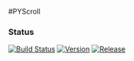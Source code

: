 #PYScroll
### Status
[![Build Status](https://api.travis-ci.com/Hammie217/PythonLEDScreenScroller.svg)](https://api.travis-ci.com/Hammie217/PythonLEDScreenScroller)
[![Version](https://img.shields.io/badge/Version-0.1-blue.svg)](https://img.shields.io/badge/Version-0.1-blue)
[![Release](https://img.shields.io/badge/Release-In%20Progress-orange.svg)](https://img.shields.io/badge/Release-In%20Progress-orange)

